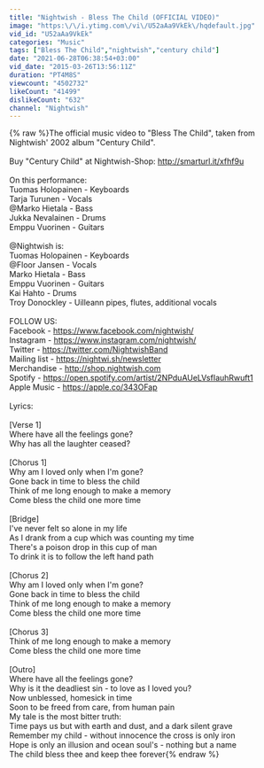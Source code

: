 ```yaml
---
title: "Nightwish - Bless The Child (OFFICIAL VIDEO)"
image: "https:\/\/i.ytimg.com\/vi\/U52aAa9VkEk\/hqdefault.jpg"
vid_id: "U52aAa9VkEk"
categories: "Music"
tags: ["Bless The Child","nightwish","century child"]
date: "2021-06-28T06:38:54+03:00"
vid_date: "2015-03-26T13:56:11Z"
duration: "PT4M8S"
viewcount: "4502732"
likeCount: "41499"
dislikeCount: "632"
channel: "Nightwish"
---
```

{% raw %}The official music video to &quot;Bless The Child&quot;, taken from Nightwish' 2002 album &quot;Century Child&quot;. <br /><br />Buy &quot;Century Child&quot; at Nightwish-Shop: <a rel="nofollow" target="blank" href="http://smarturl.it/xfhf9u">http://smarturl.it/xfhf9u</a><br /><br />On this performance:<br />Tuomas Holopainen - Keyboards<br />Tarja Turunen  - Vocals<br />@Marko Hietala - Bass<br />Jukka Nevalainen - Drums<br />Emppu Vuorinen - Guitars<br /><br />@Nightwish is:<br />Tuomas Holopainen - Keyboards<br />@Floor Jansen - Vocals<br />Marko Hietala - Bass<br />Emppu Vuorinen - Guitars<br />Kai Hahto - Drums<br />Troy Donockley -  Uilleann pipes, flutes, additional vocals<br /><br />FOLLOW US:<br />Facebook - <a rel="nofollow" target="blank" href="https://www.facebook.com/nightwish/">https://www.facebook.com/nightwish/</a><br />Instagram - <a rel="nofollow" target="blank" href="https://www.instagram.com/nightwish/">https://www.instagram.com/nightwish/</a><br />Twitter - <a rel="nofollow" target="blank" href="https://twitter.com/NightwishBand">https://twitter.com/NightwishBand</a><br />Mailing list - <a rel="nofollow" target="blank" href="https://nightwi.sh/newsletter">https://nightwi.sh/newsletter</a><br />Merchandise - <a rel="nofollow" target="blank" href="http://shop.nightwish.com">http://shop.nightwish.com</a><br />Spotify - <a rel="nofollow" target="blank" href="https://open.spotify.com/artist/2NPduAUeLVsfIauhRwuft1">https://open.spotify.com/artist/2NPduAUeLVsfIauhRwuft1</a><br />Apple Music - <a rel="nofollow" target="blank" href="https://apple.co/343OFap">https://apple.co/343OFap</a><br /><br />Lyrics:<br /><br />[Verse 1]<br />Where have all the feelings gone?<br />Why has all the laughter ceased?<br /><br />[Chorus 1]<br />Why am I loved only when I'm gone?<br />Gone back in time to bless the child<br />Think of me long enough to make a memory<br />Come bless the child one more time<br /><br />[Bridge]<br />I've never felt so alone in my life<br />As I drank from a cup which was counting my time<br />There's a poison drop in this cup of man<br />To drink it is to follow the left hand path<br /><br />[Chorus 2]<br />Why am I loved only when I'm gone?<br />Gone back in time to bless the child<br />Think of me long enough to make a memory<br />Come bless the child one more time<br /><br />[Chorus 3]<br />Think of me long enough to make a memory<br />Come bless the child one more time<br /><br />[Outro]<br />Where have all the feelings gone?<br />Why is it the deadliest sin - to love as I loved you?<br />Now unblessed, homesick in time<br />Soon to be freed from care, from human pain<br />My tale is the most bitter truth:<br />Time pays us but with earth and dust, and a dark silent grave<br />Remember my child - without innocence the cross is only iron<br />Hope is only an illusion and ocean soul's - nothing but a name<br />The child bless thee and keep thee forever{% endraw %}
